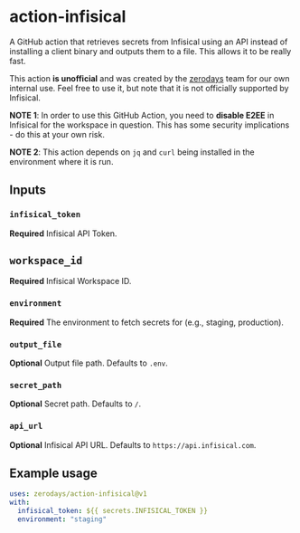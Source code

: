 # action-infisical

A GitHub action that retrieves secrets from Infisical using an API instead of installing a client binary and outputs them to a file. This allows it to be really fast.

This action **is unofficial** and was created by the [zerodays](https://github.com/zerodays) team for our own internal use. Feel free to use it, but note that it is not officially supported by Infisical.

**NOTE 1**: In order to use this GitHub Action, you need to **disable E2EE** in Infisical for the workspace in question. This has some security implications - do this at your own risk.

**NOTE 2**: This action depends on `jq` and `curl` being installed in the environment where it is run.

## Inputs

### `infisical_token`

**Required** Infisical API Token.

## `workspace_id`

**Required** Infisical Workspace ID.

### `environment`

**Required** The environment to fetch secrets for (e.g., staging, production).

### `output_file`

**Optional** Output file path. Defaults to `.env`.

### `secret_path`

**Optional** Secret path. Defaults to `/`.

### `api_url`

**Optional** Infisical API URL. Defaults to `https://api.infisical.com`.

## Example usage

```yaml
uses: zerodays/action-infisical@v1
with:
  infisical_token: ${{ secrets.INFISICAL_TOKEN }}
  environment: "staging"
```
